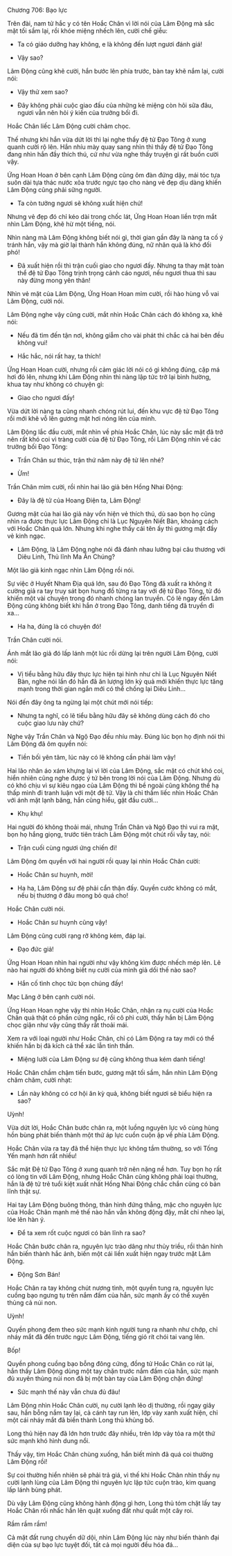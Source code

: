 




Chương 706: Bạo lực


Trên đài, nam tử hắc y có tên Hoắc Chân vì lời nói của Lâm Động mà sắc mặt tối sầm lại, rồi khóe miệng nhếch lên, cười chế giễu:

- Ta có giáo dưỡng hay không, e là không đến lượt ngươi đánh giá!

- Vậy sao?

Lâm Động cũng khẽ cười, hắn bước lên phía trước, bàn tay khẽ nắm lại, cười nói:

- Vậy thử xem sao?

- Đây không phải cuộc giao đấu của những kẻ miệng còn hôi sữa đâu, ngươi vẫn nên hỏi ý kiến của trưởng bối đi.

Hoắc Chân liếc Lâm Động cười châm chọc.

Thế nhưng khi hắn vừa dứt lời thì lại nghe thấy đệ tử Đạo Tông ở xung quanh cười rộ lên. Hắn nhíu mày quay sang nhìn thì thấy đệ tử Đạo Tông đang nhìn hắn đầy thích thú, cứ như vừa nghe thấy truyện gì rất buồn cười vậy.

Ứng Hoan Hoan ở bên cạnh Lâm Động cũng ôm đàn đứng dậy, mái tóc tựa suôn dài tựa thác nước xõa trước ngực tạo cho nàng vẻ đẹp dịu dàng khiến Lâm Động cũng phải sững người.

- Ta còn tưởng ngươi sẽ không xuất hiện chứ!

Nhưng vẻ đẹp đó chỉ kéo dài trong chốc lát, Ứng Hoan Hoan liền trợn mắt nhìn Lâm Động, khẽ hừ một tiếng, nói.

Nhìn nàng mà Lâm Động không biết nói gì, thời gian gần đây là nàng ta cố ý tránh hắn, vậy mà giờ lại thành hắn không đúng, nữ nhân quả là khó đối phó!

- Đã xuất hiện rồi thì trận cuối giao cho ngươi đấy. Nhưng ta thay mặt toàn thể đệ tử Đạo Tông trịnh trọng cảnh cáo ngươi, nếu ngươi thua thì sau này đừng mong yên thân!

Nhìn vẻ mặt của Lâm Động, Ứng Hoan Hoan mỉm cười, rồi hào hùng vỗ vai Lâm Động, cười nói.

Lâm Động nghe vậy cũng cười, mắt nhìn Hoắc Chân cách đó không xa, khẽ nói:

- Nếu đã tìm đến tận nơi, không giẫm cho vài phát thì chắc cả hai bên đều không vui!

- Hắc hắc, nói rất hay, ta thích!

Ứng Hoan Hoan cười, nhưng rồi cảm giác lời nói có gì không đúng, cặp má hơi đỏ lên, nhưng khi Lâm Động nhìn thì nàng lập tức trở lại bình hường, khua tay như không có chuyện gì:

- Giao cho ngươi đấy!

Vừa dứt lời nàng ta cũng nhanh chóng rút lui, đến khu vực đệ tử Đạo Tông rồi mới khẽ vỗ lên gương mặt hơi nóng lên của mình.

Lâm Động lắc đầu cười, mắt nhìn về phía Hoắc Chân, lúc này sắc mặt đã trở nên rất khó coi vì tràng cười của đệ tử Đạo Tông, rồi Lâm Động nhìn về các trưởng bối Đạo Tông:

- Trần Chân sư thúc, trận thứ năm này đệ tử lên nhé?

- Ừm!

Trần Chân mỉm cười, rồi nhìn hai lão giả bên Hồng Nhai Động:

- Đây là đệ tử của Hoang Điện ta, Lâm Động!

Gương mặt của hai lão giả này vốn hiện vẻ thích thú, dù sao bọn họ cũng nhìn ra được thực lực Lâm Động chỉ là Lục Nguyên Niết Bàn, khoảng cách với Hoắc Chân quá lớn. Nhưng khi nghe thấy cái tên ấy thì gương mặt đầy vẻ kinh ngạc.

- Lâm Động, là Lâm Động nghe nói đã đánh nhau lưỡng bại câu thương với Diêu Linh, Thủ lĩnh Ma Ấn Chúng?

Một lão giả kinh ngạc nhìn Lâm Động rồi nói.

Sự việc ở Huyết Nham Địa quá lớn, sau đó Đạo Tông đã xuất ra không ít cường giả ra tay truy sát bọn hung đồ từng ra tay với đệ tử Đạo Tông, từ đó khiến một vài chuyện trong đó nhanh chóng lan truyền. Có lẽ ngay đến Lâm Động cũng không biết khi hắn ở trong Đạo Tông, danh tiếng đã truyền đi xa…

- Ha ha, đúng là có chuyện đó!

Trần Chân cười nói.

Ánh mắt lão giả đó lấp lánh một lúc rồi dừng lại trên người Lâm Động, cười nói:

- Vị tiểu bằng hữu đây thực lực hiện tại hình như chỉ là Lục Nguyên Niết Bàn, nghe nói lần đó hắn đã ăn lượng lớn kỳ quả mới khiến thực lực tăng mạnh trong thời gian ngắn mới có thể chống lại Diêu Linh…

Nói đến đây ông ta ngừng lại một chút mới nói tiếp:

- Nhưng ta nghĩ, có lẽ tiểu bằng hữu đây sẽ không dùng cách đó cho cuộc giao lưu này chứ?

Nghe vậy Trần Chân và Ngộ Đạo đều nhíu mày. Đúng lúc bọn họ định nói thì Lâm Động đã ôm quyền nói:

- Tiền bối yên tâm, lúc này có lẽ không cần phải làm vậy!

Hai lão nhân áo xám khựng lại vì lời của Lâm Động, sắc mặt có chút khó coi, hiển nhiên cũng nghe được ý tứ bên trong lời nói của Lâm Động. Nhưng dù có khó chịu vì sự kiêu ngạo của Lâm Động thì bề ngoài cũng không thể hạ thấp mình đi tranh luận với một đệ tử. Vậy là chỉ thầm liếc nhìn Hoắc Chân với ánh mặt lạnh băng, hắn cũng hiểu, gật đầu cười…

- Khụ khụ!

Hai người đó không thoải mái, nhưng Trần Chân và Ngộ Đạo thì vui ra mặt, bọn họ hắng giọng, trước tiên trách Lâm Động một chút rồi vẫy tay, nói:

- Trận cuối cùng ngươi ứng chiến đi!

Lâm Động ôm quyền với hai người rồi quay lại nhìn Hoắc Chân cười:

- Hoắc Chân sư huynh, mời!

- Ha ha, Lâm Động sư đệ phải cẩn thận đấy. Quyền cước không có mắt, nếu bị thương ở đâu mong bỏ quá cho!

Hoắc Chân cười nói.

- Hoắc Chân sư huynh cũng vậy!

Lâm Động cũng cười rạng rỡ không kém, đáp lại.

- Đạo đức giả!

Ứng Hoan Hoan nhìn hai người như vậy không kìm được nhếch mép lên. Lẽ nào hai người đó không biết nụ cười của mình giả dối thế nào sao?

- Hắn cố tình chọc tức bọn chúng đấy!

Mạc Lăng ở bên cạnh cười nói.

Ứng Hoan Hoan nghe vậy thì nhìn Hoắc Chân, nhận ra nụ cười của Hoắc Chân quả thật có phần cứng ngắc, rồi cô phì cười, thấy hắn bị Lâm Động chọc giận như vậy cũng thấy rất thoải mái.

Xem ra với loại người như Hoắc Chân, chỉ có Lâm Động ra tay mới có thể khiến hắn bị đả kích cả thể xác lẫn tinh thần.

- Miệng lưỡi của Lâm Động sư đệ cũng không thua kém danh tiếng!

Hoắc Chân chầm chậm tiến bước, gương mặt tối sầm, hắn nhìn Lâm Động chăm chăm, cười nhạt:

- Lần này không có cơ hội ăn kỳ quả, không biết ngươi sẽ biểu hiện ra sao?

Uỳnh!

Vừa dứt lời, Hoắc Chân bước chân ra, một luồng nguyên lực vô cùng hùng hồn bùng phát biến thành một thứ áp lực cuồn cuộn ập về phía Lâm Động.

Hoắc Chân vừa ra tay đã thể hiện thực lực không tầm thường, so với Tống Yến mạnh hơn rất nhiều!

Sắc mặt Đệ tử Đạo Tông ở xung quanh trở nên nặng nề hơn. Tuy bọn họ rất có lòng tin với Lâm Động, nhưng Hoắc Chân cũng không phải loại thường, hắn là đệ tử trẻ tuổi kiệt xuất nhất Hồng Nhai Động chắc chắn cũng có bản lĩnh thật sự.

Hai tay Lâm Động buông thõng, thân hình đứng thẳng, mặc cho nguyên lực của Hoắc Chân mạnh mẽ thế nào hắn vẫn không động đậy, mắt chỉ nheo lại, lóe lên hàn ý.

- Để ta xem rốt cuộc ngươi có bản lĩnh ra sao?

Hoắc Chân bước chân ra, nguyên lực trào dâng như thủy triều, rồi thân hình hắn biến thành hắc ảnh, biến một cái liền xuất hiện ngay trước mặt Lâm Động.

- Động Sơn Bán!

Hoắc Chân ra tay không chút nương tình, một quyền tung ra, nguyên lực cuồng bạo ngưng tụ trên nắm đấm của hắn, sức mạnh ấy có thể xuyên thủng cả núi non.

Uỳnh!

Quyền phong đem theo sức mạnh kinh người tung ra nhanh như chớp, chỉ nháy mắt đã đến trước ngực Lâm Động, tiếng gió rít chói tai vang lên.

Bốp!

Quyền phong cuồng bạo bỗng đông cứng, đồng tử Hoắc Chân co rút lại, hắn thấy Lâm Động dùng một tay chặn trước nắm đấm của hắn, sức mạnh đủ xuyên thủng núi non đã bị một bàn tay của Lâm Động chặn đứng!

- Sức mạnh thế này vẫn chưa đủ đâu!

Lâm Động nhìn Hoắc Chân cười, nụ cười lạnh lẽo dị thường, rồi ngay giây sau, hắn bỗng nắm tay lại, cả cánh tay run lên, lớp vảy xanh xuất hiện, chỉ một cái nháy mắt đã biến thành Long thủ khủng bố.

Long thủ hiện nay đã lớn hơn trước đây nhiều, trên lớp vảy tỏa ra một thứ sức mạnh khó hình dung nổi.

Thấy vậy, tim Hoắc Chân chùng xuống, hắn biết mình đã quá coi thường Lâm Động rồi!

Sự coi thường hiển nhiên sẽ phải trả giá, vì thế khi Hoắc Chân nhìn thấy nụ cười lạnh lùng của Lâm Động thì nguyên lực lập tức cuộn trào, kim quang lấp lánh bùng phát.

Dù vậy Lâm Động cũng không hành động gì hơn, Long thủ tóm chặt lấy tay Hoắc Chân rồi nhấc hắn lên quật xuống đất như quất một cây roi.

Rầm rầm rầm!

Cả mặt đất rung chuyển dữ dội, nhìn Lâm Động lúc này như biến thành đại diện của sự bạo lực tuyệt đối, tất cả mọi người đều hóa đá…




